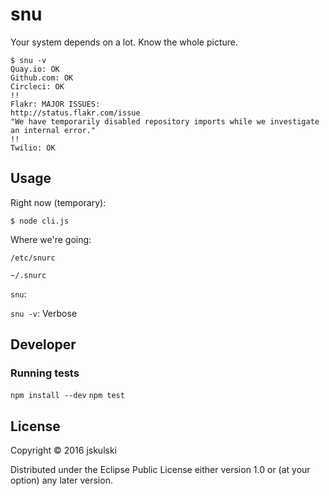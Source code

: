 # snu

Your system depends on a lot.
Know the whole picture.

```
$ snu -v
Quay.io: OK
Github.com: OK
Circleci: OK
!!
Flakr: MAJOR ISSUES:
http://status.flakr.com/issue
"We have temporarily disabled repository imports while we investigate an internal error."
!!
Twilio: OK
```

## Usage

Right now (temporary):

```
$ node cli.js
```

Where we're going:

`/etc/snurc`

`~/.snurc`

`snu`:

`snu -v`: Verbose


## Developer

### Running tests

`npm install --dev`
`npm test`


## License

Copyright © 2016 jskulski

Distributed under the Eclipse Public License either version 1.0 or (at
your option) any later version.

